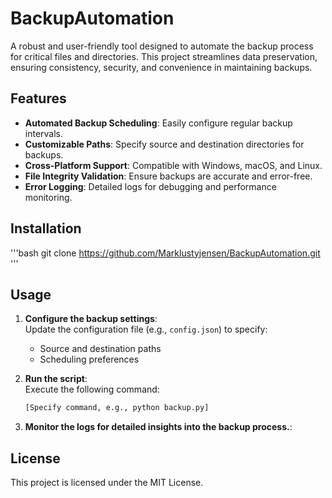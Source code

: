 # BackupAutomation

A robust and user-friendly tool designed to automate the backup process for critical files and directories. This project streamlines data preservation, ensuring consistency, security, and convenience in maintaining backups.

## Features

- **Automated Backup Scheduling**: Easily configure regular backup intervals.
- **Customizable Paths**: Specify source and destination directories for backups.
- **Cross-Platform Support**: Compatible with Windows, macOS, and Linux.
- **File Integrity Validation**: Ensure backups are accurate and error-free.
- **Error Logging**: Detailed logs for debugging and performance monitoring.

## Installation

'''bash
git clone https://github.com/Marklustyjensen/BackupAutomation.git
'''

## Usage

1. **Configure the backup settings**:  
   Update the configuration file (e.g., `config.json`) to specify:
   - Source and destination paths
   - Scheduling preferences

2. **Run the script**:  
   Execute the following command:  
   ```bash
   [Specify command, e.g., python backup.py]

3. **Monitor the logs for detailed insights into the backup process.**:

## License
This project is licensed under the MIT License.